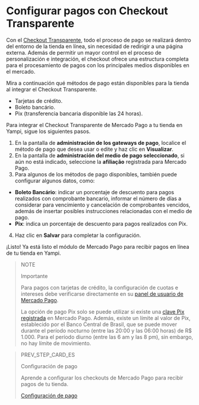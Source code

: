 # Configurar pagos con Checkout Transparente 

Con el [Checkout Transparente](/developers/es/guides/checkout-api/landing), todo el proceso de pago se realizará dentro del entorno de la tienda en línea, sin necesidad de redirigir a una página externa. Además de permitir un mayor control en el proceso de personalización e integración, el checkout ofrece una estructura completa para el procesamiento de pagos con los principales medios disponibles en el mercado.

Mira a continuación qué métodos de pago están disponibles para la tienda al integrar el Checkout Transparente.

* Tarjetas de crédito.
* Boleto bancário.
* Pix (transferencia bancaria disponible las 24 horas).

Para integrar el Checkout Transparente de Mercado Pago a tu tienda en Yampi, sigue los siguientes pasos.

1. En la pantalla de **administración de los gateways de pago**, localice el método de pago que desea usar o edite y haz clic en **Visualizar**.
2. En la pantalla de **administración del medio de pago seleccionado**, si aún no está indicado, seleccione la **afiliação** registrada para Mercado Pago.
3. Para algunos de los métodos de pago disponibles, también puede configurar algunos datos, como:
 
* **Boleto Bancário**: indicar un porcentaje de descuento para pagos realizados con comprobante bancario, informar el número de días a considerar para vencimiento y cancelación de comprobantes vencidos, además de insertar posibles instrucciones relacionadas con el medio de pago.
* **Pix**: indica un porcentaje de descuento para pagos realizados con Pix.
 
4. Haz clic en **Salvar** para completar la configuración.

¡Listo! Ya está listo el módulo de Mercado Pago para recibir pagos en línea de tu tienda en Yampi.

> NOTE
>
> Importante
>
> Para pagos con tarjetas de crédito, la configuración de cuotas e intereses debe verificarse directamente en su [panel de usuario de Mercado Pago](https://www.mercadopago.com.br/costs-section#from-section=menu).
>
> La opción de pago Pix solo se puede utilizar si existe una [clave Pix registrada](/developers/es/docs/checkout-api/integration-configuration/integrate-with-pix) en Mercado Pago. Además, existe un límite al valor de Pix, establecido por el Banco Central de Brasil, que se puede mover durante el período nocturno (entre las 20:00 y las 06:00 horas) de R$ 1.000. Para el período diurno (entre las 6 am y las 8 pm), sin embargo, no hay límite de movimiento.

> PREV_STEP_CARD_ES
>
> Configuración de pago
>
> Aprende a configurar los checkouts de Mercado Pago para recibir pagos de tu tienda.
>
> [Configuración de pago](/developers/es/docs/yampi/payment-configuration-cho-api)